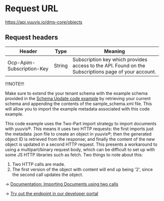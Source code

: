 # Request URL
https://api.yuuvis.io/dms-core/objects

## Request headers
| Header                    | Type   | Meaning                                                                                             |
|---------------------------|--------|-----------------------------------------------------------------------------------------------------|
| Ocp-Apim-Subscription-Key | String | Subscription key which provides access to the API. Found on the Subscriptions page of your account. |

!!!NOTE!!!

Make sure to extend the your tenant schema with the example schema provided in the [Schema Update code example](https://github.com/yuuvis/JavaScript-calls/tree/feature/axiosReview/Fetch/post-to-yuuvis%C2%AE/Post-Schema-Update) by retrieving your current schema and appending the contents of the sample_schema.xml file. This will allow you to import the example metadata associated with this code example.

This code example uses the Two-Part import strategy to import documents with yuuvis®. This means it uses two HTTP requests: the first imports just the metadata .json file to create an object in yuuvis®; then the generated object ID is retrieved from the response; and finally the content of the new object is updated in a second HTTP request. This presents a workaround to using a multipart/binary request body, which can be difficult to set up with some JS HTTP libraries such as fetch.
Two things to note about this:
1. Two HTTP calls are made.
2. The first version of the object with content will end up being '2', since the second call updates the object.


&rarr; [Documentation: Importing Documents using two calls](https://github.com/yuuvis/Documentation/wiki/Import-and-store#import-using-two-post-requests-)

&rarr; [Try out the endpoint in our developer portal](https://yuuvis.io/Apis/Endpoints/dms-core-api)
